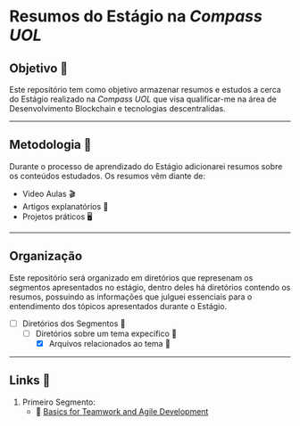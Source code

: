 # Resumos do Estágio na *Compass UOL*


## Objetivo 📑
Este repositório tem como objetivo armazenar resumos e estudos a cerca do Estágio realizado na *Compass UOL* que visa qualificar-me na área de Desenvolvimento Blockchain e tecnologias descentralidas.

___

## Metodologia 📖
Durante o processo de aprendizado do Estágio adicionarei resumos sobre os conteúdos estudados. Os resumos vêm diante de:

- Video Aulas 🎬
- Artigos explanatórios 📰
- Projetos práticos 🖥️

___

## Organização

Este repositório será organizado em diretórios que represenam os segmentos apresentados no estágio, dentro deles há diretórios contendo os resumos, possuindo as informações que julguei essenciais para o entendimento dos tópicos apresentados durante o Estágio.

- [ ] Diretórios dos Segmentos 📂
  - [ ] Diretórios sobre um tema expecifico 📂
    - [x] Arquivos relacionados ao tema 📑

---

## Links 📌

1. Primeiro Segmento: 
   - 📍 [Basics for Teamwork and Agile Development](/Essenctials/)